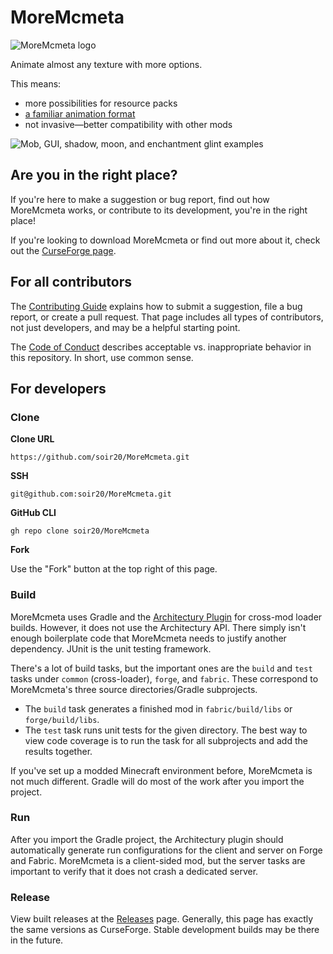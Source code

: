 # MoreMcmeta
![MoreMcmeta logo](https://github.com/soir20/MoreMcmeta/blob/main/info/img/moremcmeta-logo-black.png?raw=true)

Animate almost any texture with more options.

This means:
* more possibilities for resource packs
* [a familiar animation format](https://github.com/soir20/MoreMcmeta/wiki/User-Docs:-Animation-Format)
* not invasive—better compatibility with other mods

![Mob, GUI, shadow, moon, and enchantment glint examples](https://github.com/soir20/MoreMcmeta/blob/main/info/img/demo.gif?raw=true)

## Are you in the right place?
If you're here to make a suggestion or bug report, find out how MoreMcmeta works, or contribute to its development, you're in the right place!

If you're looking to download MoreMcmeta or find out more about it, check out the [CurseForge page](https://www.curseforge.com/minecraft/mc-mods/moremcmeta).

## For all contributors
The [Contributing Guide](CONTRIBUTING.md) explains how to submit a suggestion, file a bug report, or create a pull request. That page includes all types of contributors, not just developers, and may be a helpful starting point.

The [Code of Conduct](CODE_OF_CONDUCT.md) describes acceptable vs. inappropriate behavior in this repository. In short, use common sense.

## For developers
### Clone
**Clone URL**

```
https://github.com/soir20/MoreMcmeta.git
```

**SSH**

```
git@github.com:soir20/MoreMcmeta.git
```

**GitHub CLI**

```
gh repo clone soir20/MoreMcmeta
```

**Fork**

Use the "Fork" button at the top right of this page.

### Build
MoreMcmeta uses Gradle and the [Architectury Plugin](https://github.com/architectury/architectury-plugin) for cross-mod loader builds. However, it does not use the Architectury API. There simply isn't enough boilerplate code that MoreMcmeta needs to justify another dependency. JUnit is the unit testing framework.

There's a lot of build tasks, but the important ones are the `build` and `test` tasks under `common` (cross-loader), `forge`, and `fabric`. These correspond to MoreMcmeta's three source directories/Gradle subprojects.

* The `build` task generates a finished mod in `fabric/build/libs` or `forge/build/libs`.
* The `test` task runs unit tests for the given directory. The best way to view code coverage is to run the task for all subprojects and add the results together.

If you've set up a modded Minecraft environment before, MoreMcmeta is not much different. Gradle will do most of the work after you import the project.

### Run
After you import the Gradle project, the Architectury plugin should automatically generate run configurations for the client and server on Forge and Fabric. MoreMcmeta is a client-sided mod, but the server tasks are important to verify that it does not crash a dedicated server.

### Release
View built releases at the [Releases](https://github.com/soir20/MoreMcmeta/releases}) page. Generally, this page has exactly the same versions as CurseForge. Stable development builds may be there in the future.